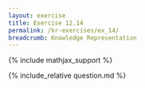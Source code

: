 ```yaml
---
layout: exercise
title: Exercise 12.14
permalink: /kr-exercises/ex_14/
breadcrumb: Knowledge Representation
---
```


{% include mathjax_support %}

<div><i class="arrow-up loader" data-chapter="kr-exercises" data-exercise="ex_14" data-rating="0"></i></div>
{% include_relative question.md %}
